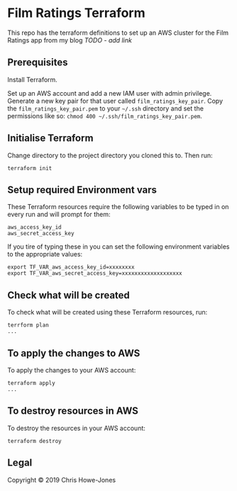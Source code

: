 # Film Ratings Terraform

This repo has the terraform definitions to set up an AWS cluster for
the Film Ratings app from my blog *TODO - add link*

## Prerequisites

Install Terraform.

Set up an AWS account and add a new IAM user with admin
privilege. Generate a new key pair for that user called
`film_ratings_key_pair`. Copy the `film_ratings_key_pair.pem` to your
`~/.ssh` directory and set the permissions like so: `chmod 400
~/.ssh/film_ratings_key_pair.pem`.

## Initialise Terraform

Change directory to the project directory you cloned this to. Then
run:

``` shell
terraform init
```
## Setup required Environment vars

These Terraform resources require the following variables to be typed
in on every run and will prompt for them:

```
aws_access_key_id
aws_secret_access_key
```

If you tire of typing these in you can set the following environment
variables to the appropriate values:

``` shell
export TF_VAR_aws_access_key_id=xxxxxxxx
export TF_VAR_aws_secret_access_key=xxxxxxxxxxxxxxxxxxx
```

## Check what will be created

To check what will be created using these Terraform resources, run:

``` shell
terrform plan
...
```

## To apply the changes to AWS

To apply the changes to your AWS account:

``` shell
terraform apply
...
```

## To destroy resources in AWS

To destroy the resources in your AWS account:

``` shell
terraform destroy

```

## Legal

Copyright © 2019 Chris Howe-Jones
